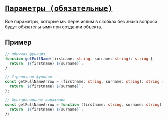 # [`Параметры (обязательные)`](../index.md)

Все параметры, которые мы перечислим в скобках без знака вопроса будут обязательными при создании объекта.

## Пример

```ts
// обычная функция
function getFullName(firstname: string, surname: string): string {
  return `${firstname} ${surname}`;
}

// Стрелочная функция
const getFullNameArrow = (firstname: string, surname: string): string => {
  return `${firstname} ${surname}`;
};

// Функциональное выражение
const getFullNameArrow = function (firstname: string, surname: string): string {
  return `${firstname} ${surname}`;
};
```
